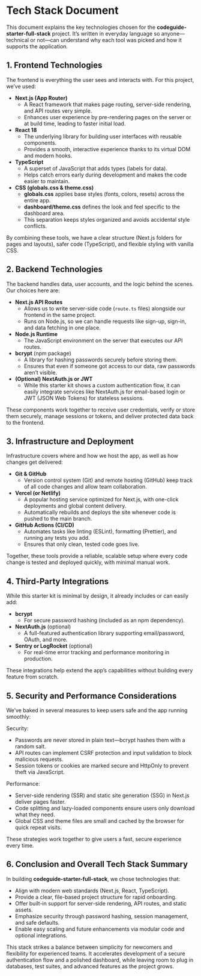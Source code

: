 # Tech Stack Document

This document explains the key technologies chosen for the **codeguide-starter-full-stack** project. It’s written in everyday language so anyone—technical or not—can understand why each tool was picked and how it supports the application.

## 1. Frontend Technologies
The frontend is everything the user sees and interacts with. For this project, we’ve used:

- **Next.js (App Router)**
  - A React framework that makes page routing, server-side rendering, and API routes very simple.
  - Enhances user experience by pre-rendering pages on the server or at build time, leading to faster initial load.
- **React 18**
  - The underlying library for building user interfaces with reusable components.
  - Provides a smooth, interactive experience thanks to its virtual DOM and modern hooks.
- **TypeScript**
  - A superset of JavaScript that adds types (labels for data).
  - Helps catch errors early during development and makes the code easier to maintain.
- **CSS (globals.css & theme.css)**
  - **globals.css** applies base styles (fonts, colors, resets) across the entire app.
  - **dashboard/theme.css** defines the look and feel specific to the dashboard area.
  - This separation keeps styles organized and avoids accidental style conflicts.

By combining these tools, we have a clear structure (Next.js folders for pages and layouts), safer code (TypeScript), and flexible styling with vanilla CSS.

## 2. Backend Technologies
The backend handles data, user accounts, and the logic behind the scenes. Our choices here are:

- **Next.js API Routes**
  - Allows us to write server-side code (`route.ts` files) alongside our frontend in the same project.
  - Runs on Node.js, so we can handle requests like sign-up, sign-in, and data fetching in one place.
- **Node.js Runtime**
  - The JavaScript environment on the server that executes our API routes.
- **bcrypt** (npm package)
  - A library for hashing passwords securely before storing them.
  - Ensures that even if someone got access to our data, raw passwords aren’t visible.
- **(Optional) NextAuth.js or JWT**
  - While this starter kit shows a custom authentication flow, it can easily integrate services like NextAuth.js for email-based login or JWT (JSON Web Tokens) for stateless sessions.

These components work together to receive user credentials, verify or store them securely, manage sessions or tokens, and deliver protected data back to the frontend.

## 3. Infrastructure and Deployment
Infrastructure covers where and how we host the app, as well as how changes get delivered:

- **Git & GitHub**
  - Version control system (Git) and remote hosting (GitHub) keep track of all code changes and allow team collaboration.
- **Vercel (or Netlify)**
  - A popular hosting service optimized for Next.js, with one-click deployments and global content delivery.
  - Automatically rebuilds and deploys the site whenever code is pushed to the main branch.
- **GitHub Actions (CI/CD)**
  - Automates tasks like linting (ESLint), formatting (Prettier), and running any tests you add.
  - Ensures that only clean, tested code goes live.

Together, these tools provide a reliable, scalable setup where every code change is tested and deployed quickly, with minimal manual work.

## 4. Third-Party Integrations
While this starter kit is minimal by design, it already includes or can easily add:

- **bcrypt**
  - For secure password hashing (included as an npm dependency).
- **NextAuth.js** (optional)
  - A full-featured authentication library supporting email/password, OAuth, and more.
- **Sentry or LogRocket** (optional)
  - For real-time error tracking and performance monitoring in production.

These integrations help extend the app’s capabilities without building every feature from scratch.

## 5. Security and Performance Considerations
We’ve baked in several measures to keep users safe and the app running smoothly:

Security:
- Passwords are never stored in plain text—bcrypt hashes them with a random salt.
- API routes can implement CSRF protection and input validation to block malicious requests.
- Session tokens or cookies are marked secure and HttpOnly to prevent theft via JavaScript.

Performance:
- Server-side rendering (SSR) and static site generation (SSG) in Next.js deliver pages faster.
- Code splitting and lazy-loaded components ensure users only download what they need.
- Global CSS and theme files are small and cached by the browser for quick repeat visits.

These strategies work together to give users a fast, secure experience every time.

## 6. Conclusion and Overall Tech Stack Summary
In building **codeguide-starter-full-stack**, we chose technologies that:

- Align with modern web standards (Next.js, React, TypeScript).
- Provide a clear, file-based project structure for rapid onboarding.
- Offer built-in support for server-side rendering, API routes, and static assets.
- Emphasize security through password hashing, session management, and safe defaults.
- Enable easy scaling and future enhancements via modular code and optional integrations.

This stack strikes a balance between simplicity for newcomers and flexibility for experienced teams. It accelerates development of a secure authentication flow and a polished dashboard, while leaving room to plug in databases, test suites, and advanced features as the project grows.